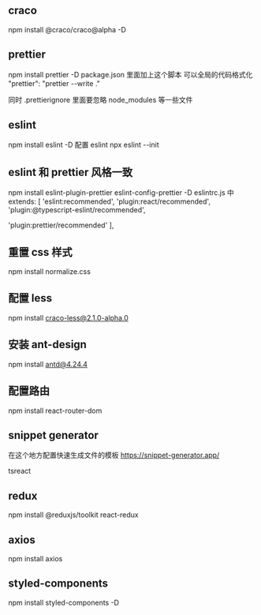 ## craco

npm install @craco/craco@alpha -D

## prettier

npm install prettier -D
package.json 里面加上这个脚本 可以全局的代码格式化
"prettier": "prettier --write ."

同时 .prettierignore 里面要忽略 node_modules 等一些文件

## eslint

npm install eslint -D
配置 eslint
npx eslint --init

## eslint 和 prettier 风格一致

npm install eslint-plugin-prettier eslint-config-prettier -D
eslintrc.js 中
extends: [
'eslint:recommended',
'plugin:react/recommended',
'plugin:@typescript-eslint/recommended',

<!-- eslint 检测时同时检测 prettier -->

'plugin:prettier/recommended'
],

## 重置 css 样式

npm install normalize.css

## 配置 less

npm install craco-less@2.1.0-alpha.0

## 安装 ant-design

npm install antd@4.24.4

## 配置路由

npm install react-router-dom

## snippet generator

在这个地方配置快速生成文件的模板
https://snippet-generator.app/

tsreact

## redux

npm install @reduxjs/toolkit react-redux

## axios

npm install axios

## styled-components

npm install styled-components -D
